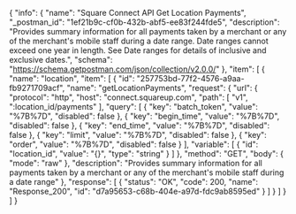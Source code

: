 {
  "info": {
    "name": "Square Connect API Get Location Payments",
    "_postman_id": "1ef21b9c-cf0b-432b-abf5-ee83f244fde5",
    "description": "Provides summary information for all payments taken by a merchant or any of the merchant's mobile staff during a date range. Date ranges cannot exceed one year in length. See Date ranges for details of inclusive and exclusive dates.",
    "schema": "https://schema.getpostman.com/json/collection/v2.0.0/"
  },
  "item": [
    {
      "name": "location",
      "item": [
        {
          "id": "257753bd-77f2-4576-a9aa-fb9271709acf",
          "name": "getLocationPayments",
          "request": {
            "url": {
              "protocol": "http",
              "host": "connect.squareup.com",
              "path": [
                "v1",
                ":location_id/payments"
              ],
              "query": [
                {
                  "key": "batch_token",
                  "value": "%7B%7D",
                  "disabled": false
                },
                {
                  "key": "begin_time",
                  "value": "%7B%7D",
                  "disabled": false
                },
                {
                  "key": "end_time",
                  "value": "%7B%7D",
                  "disabled": false
                },
                {
                  "key": "limit",
                  "value": "%7B%7D",
                  "disabled": false
                },
                {
                  "key": "order",
                  "value": "%7B%7D",
                  "disabled": false
                }
              ],
              "variable": [
                {
                  "id": "location_id",
                  "value": "{}",
                  "type": "string"
                }
              ]
            },
            "method": "GET",
            "body": {
              "mode": "raw"
            },
            "description": "Provides summary information for all payments taken by a merchant or any of the merchant's mobile staff during a date range"
          },
          "response": [
            {
              "status": "OK",
              "code": 200,
              "name": "Response_200",
              "id": "d7a95653-c68b-404e-a97d-fdc9ab8595ed"
            }
          ]
        }
      ]
    }
  ]
}